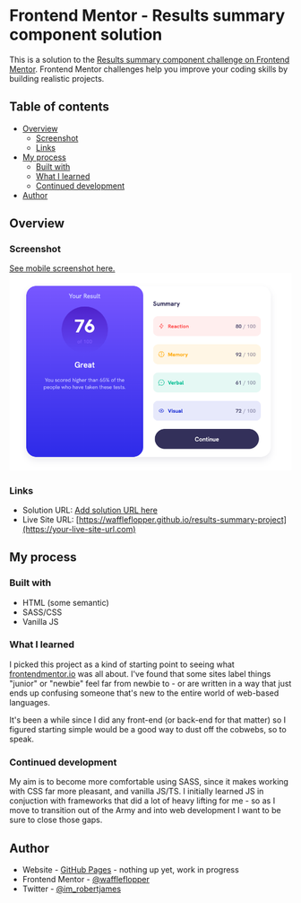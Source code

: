 # Frontend Mentor - Results summary component solution

This is a solution to the [Results summary component challenge on Frontend Mentor](https://www.frontendmentor.io/challenges/results-summary-component-CE_K6s0maV). Frontend Mentor challenges help you improve your coding skills by building realistic projects.

## Table of contents

- [Overview](#overview)
  - [Screenshot](#screenshot)
  - [Links](#links)
- [My process](#my-process)
  - [Built with](#built-with)
  - [What I learned](#what-i-learned)
  - [Continued development](#continued-development)
- [Author](#author)

## Overview

### Screenshot

[See mobile screenshot here.](./screenshots/screenshot-mobile-active.png)
![](./screenshots/screen-desktop.png)

### Links

- Solution URL: [Add solution URL here](https://your-solution-url.com)
- Live Site URL: [https://waffleflopper.github.io/results-summary-project](https://your-live-site-url.com)

## My process

### Built with

- HTML (some semantic)
- SASS/CSS
- Vanilla JS

### What I learned

I picked this project as a kind of starting point to seeing what [frontendmentor.io](http://frontendmentor.io) was all about. I've found that some sites label things "junior" or "newbie" feel far from newbie to - or are written in a way that just ends up confusing someone that's new to the entire world of web-based languages.

It's been a while since I did any front-end (or back-end for that matter) so I figured starting simple would be a good way to dust off the cobwebs, so to speak.

### Continued development

My aim is to become more comfortable using SASS, since it makes working with CSS far more pleasant, and vanilla JS/TS. I initially learned JS in conjuction with frameworks that did a lot of heavy lifting for me - so as I move to transition out of the Army and into web development I want to be sure to close those gaps.

## Author

- Website - [GitHub Pages](https://waffleflopper.github.io) - nothing up yet, work in progress
- Frontend Mentor - [@waffleflopper](https://www.frontendmentor.io/profile/waffleflopper)
- Twitter - [@im_robertjames](https://www.twitter.com/im_robertjames)
